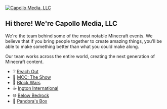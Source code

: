 [![Capollo Media, LLC](https://cdn.capollomedia.com/web/cmsite/cmllc-fullcolour.png)](https://capollomedia.com)

## Hi there! We're Capollo Media, LLC

We're the team behind some of the most notable Minecraft events. We believe that if you bring people together to create amazing things, you'll be able to make something better than what you could make along.

Our team works across the entire world, creating the next generation of Minecraft content.

- ❔ [Reach Out](mailto:inqiries@capollomedia.com)
- 👑 [MCC: The Show](https://youtube.com/c/MCCHighlights)
- 🌈 [Block Wars](https://blockwars.games)
- ☕️ [Ington International](https://ington.net)
- 🌐 [Below Bedrock](https://belowbedrock.cc)
- 🎁 [Pandora's Box](https://pandorasbox.games)
